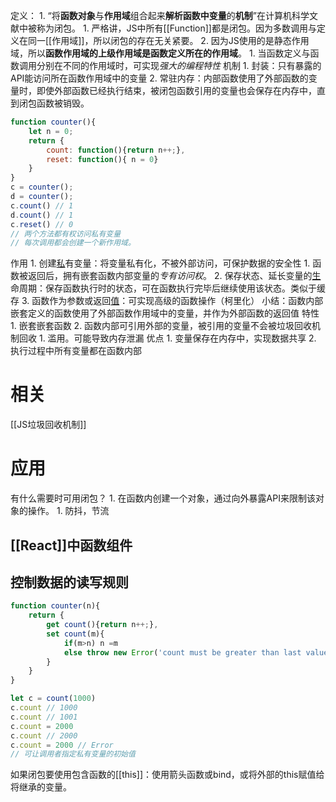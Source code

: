 定义：
	1. “将**函数对象**与**作用域**组合起来**解析函数中变量**的**机制**”在计算机科学文献中被称为闭包。
		1. 严格讲，JS中所有[[Function]]都是闭包。因为多数调用与定义在同一[[作用域]]，所以闭包的存在无关紧要。
		2. 因为JS使用的是静态作用域，所以**函数作用域的上级作用域是函数定义所在的作用域**。
			1. 当函数定义与函数调用分别在不同的作用域时，可实现*强大的编程特性* 
机制
	1. 封装：只有暴露的API能访问所在函数作用域中的变量
	2. 常驻内存：内部函数使用了外部函数的变量时，即使外部函数已经执行结束，被闭包函数引用的变量也会保存在内存中，直到闭包函数被销毁。

```js
function counter(){
    let n = 0;
    return {
        count: function(){return n++;},
        reset: function(){ n = 0}
    }
}
c = counter();
d = counter();
c.count() // 1
d.count() // 1
c.reset() // 0
// 两个方法都有权访问私有变量
// 每次调用都会创建一个新作用域。
```

作用
	1. 创建<u>私</u>有变量：将变量私有化，不被外部访问，可保护数据的安全性
		1. 函数被返回后，拥有嵌套函数内部变量的*专有访问权*。
	2. 保存状态、延长变量的<u>生</u>命周期：保存函数执行时的状态，可在函数执行完毕后继续使用该状态。类似于缓存
	3. 函数作为参数或返回<u>值</u>：可实现高级的函数操作（柯里化）
小结：函数内部嵌套定义的函数使用了外部函数作用域中的变量，并作为外部函数的返回值
特性
	1. 嵌套嵌套函数
	2. 函数内部可引用外部的变量，被引用的变量不会被垃圾回收机制回收
		1. 滥用。可能导致内存泄漏
优点
	1. 变量保存在内存中，实现数据共享
	2. 执行过程中所有变量都在函数内部
# 相关
[[JS垃圾回收机制]] 
# 应用
有什么需要时可用闭包？
	1. 在函数内创建一个对象，通过向外暴露API来限制该对象的操作。
		1. 防抖，节流
## [[React]]中函数组件
## 控制数据的读写规则
```js
function counter(n){
    return {
        get count(){return n++;},
        set count(m){
            if(m>n) n =m
            else throw new Error('count must be greater than last value')
        }
    }
}

let c = count(1000)
c.count // 1000
c.count // 1001
c.count = 2000
c.count // 2000
c.count = 2000 // Error
// 可让调用者指定私有变量的初始值


```


如果闭包要使用包含函数的[[this]]：使用箭头函数或bind，或将外部的this赋值给将继承的变量。